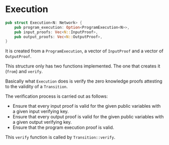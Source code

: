 # Execution

```rust
pub struct Execution<N: Network> {
    pub program_execution: Option<ProgramExecution<N>>,
    pub input_proofs: Vec<N::InputProof>,
    pub output_proofs: Vec<N::OutputProof>,
}
```

It is created from a `ProgramExecution`, a vector of `InputProof` and a vector of `OutputProof`.

This structure only has two functions implemented. The one that creates it (`from`) and `verify`.

Basically what `Execution` does is verify the zero knowledge proofs attesting to the validity of a `Transition`.

The verification process is carried out as follows:

- Ensure that every input proof is valid for the given public variables with a given input verifying key.
- Ensure that every output proof is valid for the given public variables with a given output verifying key.
- Ensure that the program execution proof is valid.

This `verify` function is called by `Transition::verify`.
